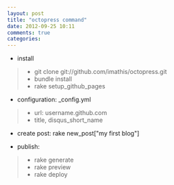 ```yaml
---
layout: post
title: "octopress command"
date: 2012-09-25 10:11
comments: true
categories: 
---
```


- install
>- git clone git://github.com/imathis/octopress.git
>- bundle install
>- rake setup_github_pages

- configuration: _config.yml
>- url: username.github.com
>- title, disqus_short_name


- create post: rake new_post["my first blog"] 

- publish: 
>- rake generate
>- rake preview
>- rake deploy
